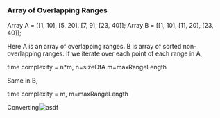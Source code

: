 ### Array of Overlapping Ranges

Array A = [[1, 10], [5, 20], [7, 9], [23, 40]];         Array B = [[1, 10], [11, 20], [23, 40]];

Here A is an array of overlapping ranges. B is array of sorted non-overlapping ranges.
If we iterate over each point of each range in A,

time complexity = n*m,   n=sizeOfA  m=maxRangeLength

Same in B,

time complexity = m,    m=maxRangeLength

Converting![asdf](https://render.githubusercontent.com/render/math?math=A{\rightarrow}B)

